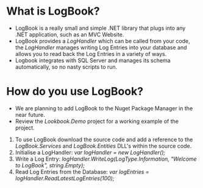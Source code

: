 # What is LogBook?
- LogBook is a really small and simple .NET library that plugs into any .NET application, such as an MVC Website. 
- LogBook provides a *LogHandler* which can be called from your code, the *LogHandler* manages writing Log Entries into your database and allows you to read back the Log Entries in a variety of ways.
- Logbook integrates with SQL Server and manages its schema automatically, so no nasty scripts to run.

# How do you use LogBook?
- We are planning to add LogBook to the Nuget Package Manager in the near future.
- Review the *Lookbook.Demo* project for a working example of the project.

1. To use LogBook download the source code and add a reference to the *LogBook.Services* and *LogBook.Entities* DLL's within the source code.
2. Initialise a LogHandler: *var logHandler = new LogHandler();*
3. Write a Log Entry: *logHandler.WriteLog(LogType.Information, "Welcome to LogBook", string.Empty);*
4. Read Log Entries from the Database: *var logEntries = logHandler.ReadLatestLogEntries(100);*
